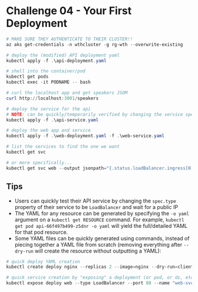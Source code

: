 # Challenge 04 - Your First Deployment


```powershell
# MAKE SURE THEY AUTHENTICATE TO THEIR CLUSTER!!
az aks get-credentials -n wthcluster -g rg-wth --overwrite-existing

# deploy the (modified) API deployment yaml
kubectl apply -f .\api-deployment.yaml

# shell into the container/pod
kubectl get pods
kubectl exec -it PODNAME -- bash

# curl the localhost app and get speakers JSOM
curl http://localhost:3001/speakers

# deploy the service for the api
# NOTE: can be quickly/temporarily verified by changing the service spec.type to be "LoadBalancer" and curl to the the public IP
kubectl apply -f .\api-service.yaml

# deploy the web app and service
kubectl apply -f .\web-deployment.yaml -f .\web-service.yaml

# list the services to find the one we want
kubectl get svc

# or more specifically...
kubectl get svc web --output jsonpath="{.status.loadBalancer.ingress[0].ip}"
```

## Tips
- Users can quickly test their API service by changing the `spec.type` property of their service to be `LoadBalancer` and wait for a public IP
- The YAML for any resource can be generated by specifying the `-o yaml` argument on a `kubectl get RESOURCE` command. For example, `kubectl get pod api-66f497b499-z5dnr -o yaml` will yield the full/detailed YAML for that pod resource.
- Some YAML files can be quickly generated using commands, instead of piecing together a YAML file from scratch (removing everything after `--dry-run` will create the resource without outputting a YAML):
```powershell
# quick deploy YAML creation
kubectl create deploy nginx --replicas 2 --image=nginx --dry-run=client -o yaml > deployment.yaml

# quick service creation by "exposing" a deployment (or pod, or ds, etc) as a service
kubectl expose deploy web --type LoadBalancer --port 80 --name "web-svc" --dry-run=client -o yaml > service.yaml
```